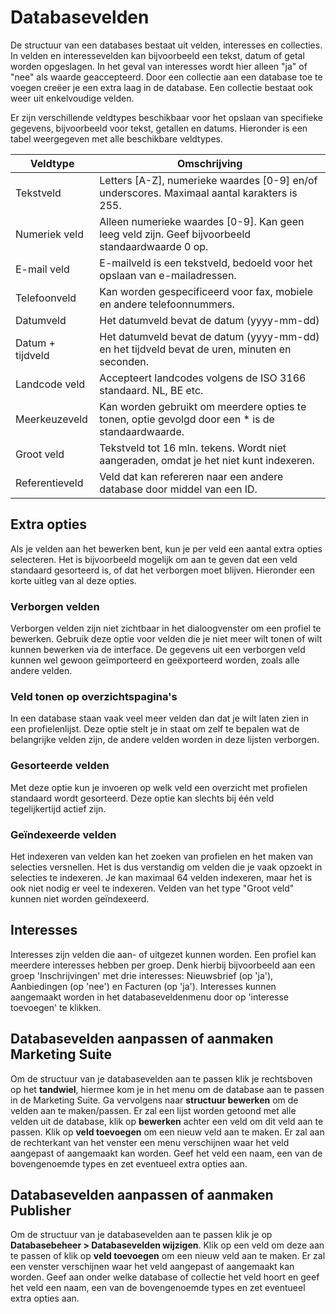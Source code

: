 # Databasevelden
De structuur van een databases bestaat uit velden, interesses en collecties.
In velden en interessevelden kan bijvoorbeeld een tekst, datum of getal
worden opgeslagen. In het geval van interesses wordt hier alleen "ja" of "nee"
als waarde geaccepteerd. Door een collectie aan een database toe te voegen
creëer je een extra laag in de database. Een collectie bestaat ook weer uit
enkelvoudige velden.

Er zijn verschillende veldtypes beschikbaar voor het opslaan van specifieke
gegevens, bijvoorbeeld voor tekst, getallen en datums.
Hieronder is een tabel weergegeven met alle beschikbare veldtypes.

| Veldtype           | Omschrijving                                                                                         |
|--------------------|------------------------------------------------------------------------------------------------------|
| Tekstveld          | Letters [A-Z], numerieke waardes [0-9] en/of underscores. Maximaal aantal karakters is 255.          |
| Numeriek veld      | Alleen numerieke waardes [0-9]. Kan geen leeg veld zijn. Geef bijvoorbeeld standaardwaarde 0 op.     |
| E-mail veld        | E-mailveld is een tekstveld, bedoeld voor het opslaan van e-mailadressen.                            |
| Telefoonveld       | Kan worden gespecificeerd voor fax, mobiele en andere telefoonnummers.                               |
| Datumveld          | Het datumveld bevat de datum (yyyy-mm-dd)                                                            |
| Datum + tijdveld   | Het datumveld bevat de datum (yyyy-mm-dd) en het tijdveld bevat de uren, minuten en seconden.        |
| Landcode veld      | Accepteert landcodes volgens de ISO 3166 standaard. NL, BE etc.                                      |
| Meerkeuzeveld      | Kan worden gebruikt om meerdere opties te tonen, optie gevolgd door een * is de standaardwaarde.     |
| Groot veld         | Tekstveld tot 16 mln. tekens. Wordt niet aangeraden, omdat je het niet kunt indexeren.               |
| Referentieveld     | Veld dat kan refereren naar een andere database door middel van een ID.                              |

## Extra opties
Als je velden aan het bewerken bent, kun je per veld een aantal extra opties
selecteren. Het is bijvoorbeeld mogelijk om aan te geven dat een veld standaard
gesorteerd is, of dat het verborgen moet blijven. Hieronder een korte uitleg
van al deze opties.

### Verborgen velden
Verborgen velden zijn niet zichtbaar in het dialoogvenster om een profiel te
bewerken. Gebruik deze optie voor velden die je niet meer wilt tonen of wilt
kunnen bewerken via de interface. De gegevens uit een verborgen veld kunnen wel
gewoon geïmporteerd en geëxporteerd worden, zoals alle andere velden.

### Veld tonen op overzichtspagina's
In een database staan vaak veel meer velden dan dat je wilt laten zien in een
profielenlijst. Deze optie stelt je in staat om zelf te bepalen wat de
belangrijke velden zijn, de andere velden worden in deze lijsten verborgen.

### Gesorteerde velden
Met deze optie kun je invoeren op welk veld een overzicht met profielen
standaard wordt gesorteerd. Deze optie kan slechts bij één veld tegelijkertijd
actief zijn.

### Geïndexeerde velden
Het indexeren van velden kan het zoeken van profielen en het maken van
selecties versnellen. Het is dus verstandig om velden die je vaak opzoekt in
selecties te indexeren. Je kan maximaal 64 velden indexeren, maar het is ook
niet nodig er veel te indexeren. Velden van het type "Groot veld" kunnen niet
worden geïndexeerd.

## Interesses
Interesses zijn velden die aan- of uitgezet kunnen worden. Een profiel kan
meerdere interesses hebben per groep. Denk hierbij bijvoorbeeld aan een groep
'Inschrijvingen' met drie interesses: Nieuwsbrief (op 'ja'), Aanbiedingen
(op 'nee') en Facturen (op 'ja'). Interesses kunnen aangemaakt worden in het
databaseveldenmenu door op 'interesse toevoegen' te klikken.

## Databasevelden aanpassen of aanmaken Marketing Suite
Om de structuur van je databasevelden aan te passen klik je rechtsboven op het
**tandwiel**, hiermee kom je in het menu om de database aan te passen
in de Marketing Suite. Ga vervolgens naar **structuur bewerken** om de velden
aan te maken/passen.
Er zal een lijst worden getoond met alle velden uit de database, klik op
**bewerken** achter een veld om dit veld aan te passen. Klik op
**veld toevoegen** om een nieuw veld aan te maken. Er zal aan de rechterkant
van het venster een menu verschijnen waar het veld aangepast of aangemaakt kan
worden. Geef het veld een naam, een van de bovengenoemde types en zet eventueel
extra opties aan.

## Databasevelden aanpassen of aanmaken Publisher
Om de structuur van je databasevelden aan te passen klik je op
**Databasebeheer > Databasevelden wijzigen**. Klik op een veld om deze aan te
passen of klik op **veld toevoegen** om een nieuw veld aan te maken. Er zal een
venster verschijnen waar het veld aangepast of aangemaakt kan worden. Geef aan
onder welke database of collectie het veld hoort en geef het veld een naam, een
van de bovengenoemde types en zet eventueel extra opties aan.
